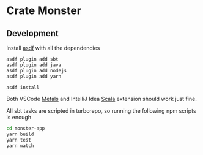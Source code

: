 # Crate Monster

## Development 

Install [asdf](https://asdf-vm.com/guide/getting-started.html) with all the dependencies

```bash
asdf plugin add sbt
asdf plugin add java
asdf plugin add nodejs
asdf plugin add yarn 

asdf install
```

Both VSCode [Metals](https://scalameta.org/metals/docs/editors/vscode) and IntelliJ Idea [Scala](https://www.jetbrains.com/help/idea/get-started-with-scala.html) extension should work just fine.

All sbt tasks are scripted in turborepo, so running the following npm scripts is enough

```bash
cd monster-app
yarn build
yarn test
yarn watch
```
